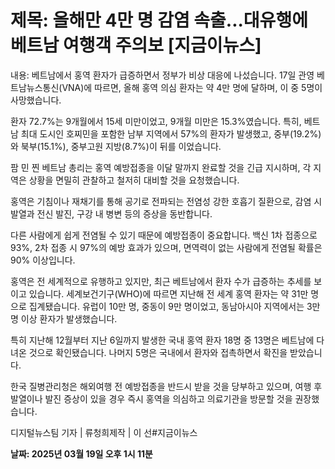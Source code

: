 # **제목: 올해만 4만 명 감염 속출...대유행에 베트남 여행객 주의보  [지금이뉴스]**

  내용: 베트남에서 홍역 환자가 급증하면서 정부가 비상 대응에 나섰습니다. 17일 관영 베트남뉴스통신(VNA)에 따르면, 올해 홍역 의심 환자는 약 4만 명에 달하며, 이 중 5명이 사망했습니다.

환자 72.7%는 9개월에서 15세 미만이었고, 9개월 미만은 15.3%였습니다. 특히, 베트남 최대 도시인 호찌민을 포함한 남부 지역에서 57%의 환자가 발생했고, 중부(19.2%)와 북부(15.1%), 중부고원 지방(8.7%)이 뒤를 이었습니다.

팜 민 찐 베트남 총리는 홍역 예방접종을 이달 말까지 완료할 것을 긴급 지시하며, 각 지역은 상황을 면밀히 관찰하고 철저히 대비할 것을 요청했습니다.

홍역은 기침이나 재채기를 통해 공기로 전파되는 전염성 강한 호흡기 질환으로, 감염 시 발열과 전신 발진, 구강 내 병변 등의 증상을 동반합니다.

다른 사람에게 쉽게 전염될 수 있기 때문에 예방접종이 중요합니다. 백신 1차 접종으로 93%, 2차 접종 시 97%의 예방 효과가 있으며, 면역력이 없는 사람에게 전염될 확률은 90% 이상입니다.

홍역은 전 세계적으로 유행하고 있지만, 최근 베트남에서 환자 수가 급증하는 추세를 보이고 있습니다. 세계보건기구(WHO)에 따르면 지난해 전 세계 홍역 환자는 약 31만 명으로 집계됐습니다. 유럽이 10만 명, 중동이 9만 명이었고, 동남아시아 지역에서는 3만 명 이상 환자가 발생했습니다.

특히 지난해 12월부터 지난 6일까지 발생한 국내 홍역 환자 18명 중 13명은 베트남에 다녀온 것으로 확인됐습니다. 나머지 5명은 국내에서 환자와 접촉하면서 확진을 받았습니다.

한국 질병관리청은 해외여행 전 예방접종을 반드시 받을 것을 당부하고 있으며, 여행 후 발열이나 발진 증상이 있을 경우 즉시 홍역을 의심하고 의료기관을 방문할 것을 권장했습니다.

디지털뉴스팀 기자 | 류청희제작 | 이 선#지금이뉴스

  **날짜: 2025년 03월 19일 오후 1시 11분**
